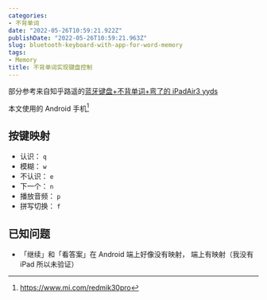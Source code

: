 ```yaml
---
categories:
- 不背单词
date: "2022-05-26T10:59:21.922Z"
publishDate: "2022-05-26T10:59:21.963Z"
slug: bluetooth-keyboard-with-app-for-word-memory
tags:
- Memory
title: 不背单词实现键盘控制
---
```


部分参考来自知乎路遥的[蓝牙键盘+不背单词+弯了的 iPadAir3 yyds](https://zhuanlan.zhihu.com/p/427119932 "作者（知乎）：璐瑶")

本文使用的 Android 手机[^红米K30ProZoom]

## 按键映射

- 认识： `q`
- 模糊： `w`
- 不认识： `e`
- 下一个： `n`
- 播放音频： `p`
- 拼写切换： `f`

## 已知问题

- 「继续」和「看答案」在 Android 端上好像没有映射， 端上有映射（我没有 iPad 所以未验证）

[^红米K30ProZoom]: https://www.mi.com/redmik30pro
<!--stackedit_data:
eyJoaXN0b3J5IjpbNDQxNDc0NTY5XX0=
-->